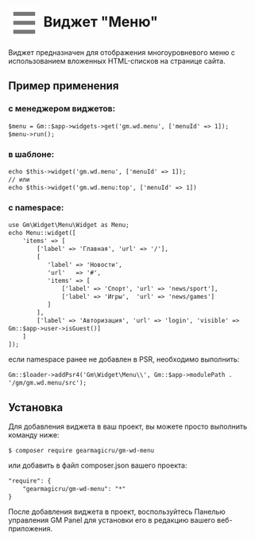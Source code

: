 # <img src="https://raw.githubusercontent.com/gearmagicru/gm-wd-menu/refs/heads/master/assets/images/icon.svg" width="64px" height="64px" align="absmiddle"> Виджет "Меню"

Виджет предназначен для отображения многоуровневого меню с использованием вложенных HTML-списков на странице сайта.

## Пример применения
### с менеджером виджетов:
```
$menu = Gm::$app->widgets->get('gm.wd.menu', ['menuId' => 1]);
$menu->run();
```
### в шаблоне:
```
echo $this->widget('gm.wd.menu', ['menuId' => 1]);
// или
echo $this->widget('gm.wd.menu:top', ['menuId' => 1])
```
### с namespace:
```
use Gm\Widget\Menu\Widget as Menu;
echo Menu::widget([
    'items' => [
        ['label' => 'Главная', 'url' => '/'],
        [
           'label' => 'Новости',
           'url'   => '#',
           'items' => [
               ['label' => 'Спорт', 'url' => 'news/sport'],
               ['label' => 'Игры',  'url' => 'news/games']
           ]
        ],
        ['label' => 'Авторизация', 'url' => 'login', 'visible' => Gm::$app->user->isGuest()]
    ]
]);
```
если namespace ранее не добавлен в PSR, необходимо выполнить:
```
Gm::$loader->addPsr4('Gm\Widget\Menu\\', Gm::$app->modulePath . '/gm/gm.wd.menu/src');
```

## Установка

Для добавления виджета в ваш проект, вы можете просто выполнить команду ниже:

```
$ composer require gearmagicru/gm-wd-menu
```

или добавить в файл composer.json вашего проекта:
```
"require": {
    "gearmagicru/gm-wd-menu": "*"
}
```

После добавления виджета в проект, воспользуйтесь Панелью управления GM Panel для установки его в редакцию вашего веб-приложения.
